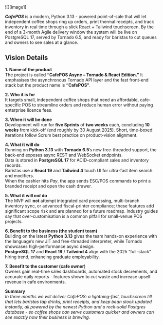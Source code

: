 ![][image1]

***CafePOS*** is a modern, Python 3.13 \- powered point-of-sale that will let independent coffee shops ring up orders, print thermal receipts, and track inventory in real time through a slick React \+ Tailwind touchscreen. By the end of a 3-month Agile delivery window the system will be live on PostgreSQL 17, served by Tornado 6.5, and ready for baristas to cut queues and owners to see sales at a glance.

## **Vision Details**

**1\. Name of the product**  
The project is called **“CafePOS Async – Tornado & React Edition.”** It emphasises the asynchronous Tornado API layer and the fast front-end stack but the product name is **“CafePOS”**.

**2\. Who it is for**  
It targets small, independent coffee shops that need an affordable, cafe-specific POS to streamline orders and reduce human error without paying enterprise licence fees.

**3\. When it will be done**  
Development will run for **five Sprints** of **two weeks** each, concluding **10 weeks** from kick-off (end roughly by 30 August 2025). Short, time-boxed iterations follow Scrum best practice on product-vision alignment.

**4\. What it will do**  
Running on **Python 3.13** with **Tornado 6.5**’s new free-threaded support, the back-end exposes async REST and WebSocket endpoints.  
Data is stored in **PostgreSQL 17** for ACID-compliant sales and inventory records.  
Baristas use a **React 19** and **Tailwind 4** touch UI for ultra-fast item search and modifiers.  
When the cashier hits *Pay*, the app sends ESC/POS commands to print a branded receipt and open the cash drawer.

**5\. What it will *not* do**  
The MVP will **not** attempt integrated card processing, multi-branch inventory sync, or advanced fiscal-printer compliance; these features add significant scope risk and are planned for a future roadmap. Industry guides say that over-customisation is a common pitfall for small-venue POS projects.

**6\. Benefit to the business (the student team)**  
Building on the latest **Python 3.13** gives the team hands-on experience with the language’s new JIT and free-threaded interpreter, while Tornado showcases high-performance async design.  
**PostgreSQL 17** and **React 19** / **Tailwind 4** align with the 2025 “full-stack” hiring trend, enhancing graduate employability.

**7\. Benefit to the customer (cafe owner)**  
Owners gain real-time sales dashboards, automated stock decrements, and accurate daily reports \- features shown to cut waste and increase upsell revenue in cafe environments.

**Summary**  
*In three months we will deliver CafePOS: a lightning-fast, touchscreen till that lets baristas tap drinks, print receipts, and keep bean stock updated instantly, all powered by the newest Python and a rock-solid Postgres database \- so coffee shops can serve customers quicker and owners can see exactly how their business is brewing.*
